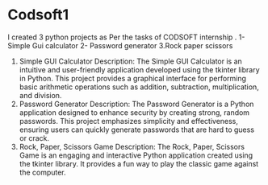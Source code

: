 # Codsoft1
I created 3 python projects as Per the tasks of CODSOFT internship .  1-Simple Gui calculator  2- Password generator  3.Rock paper scissors 
1. Simple GUI Calculator
Description:
The Simple GUI Calculator is an intuitive and user-friendly application developed using the tkinter library in Python. This project provides a graphical interface for performing basic arithmetic operations such as addition, subtraction, multiplication, and division.
2. Password Generator
Description:
The Password Generator is a Python application designed to enhance security by creating strong, random passwords. This project emphasizes simplicity and effectiveness, ensuring users can quickly generate passwords that are hard to guess or crack.
3. Rock, Paper, Scissors Game
Description:
The Rock, Paper, Scissors Game is an engaging and interactive Python application created using the tkinter library. It provides a fun way to play the classic game against the computer. 
